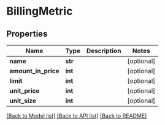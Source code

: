 # BillingMetric

## Properties
Name | Type | Description | Notes
------------ | ------------- | ------------- | -------------
**name** | **str** |  | [optional] 
**amount_in_price** | **int** |  | [optional] 
**limit** | **int** |  | [optional] 
**unit_price** | **int** |  | [optional] 
**unit_size** | **int** |  | [optional] 

[[Back to Model list]](../README.md#documentation-for-models) [[Back to API list]](../README.md#documentation-for-api-endpoints) [[Back to README]](../README.md)


